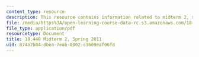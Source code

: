 ```yaml
---
content_type: resource
description: This resource contains information related to midterm 2, spring 2011.
file: /media/https%3A/open-learning-course-data-rc.s3.amazonaws.com/18-440-probability-and-random-variables-spring-2014/874a2b84dbea7eab8002c3609eaf06fd_MIT18_440S14_mid2_s2011.pdf
file_type: application/pdf
resourcetype: Document
title: 18.440 Midterm 2, Spring 2011
uid: 874a2b84-dbea-7eab-8002-c3609eaf06fd
---
```

